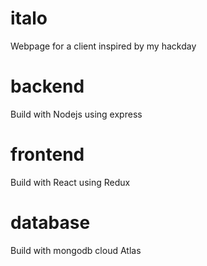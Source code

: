 # italo
Webpage for a client inspired by my hackday

# backend
Build with Nodejs using express

# frontend
Build with React using Redux

# database
Build with mongodb cloud Atlas
